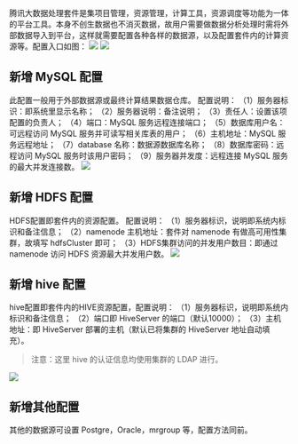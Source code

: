 腾讯大数据处理套件是集项目管理，资源管理，计算工具，资源调度等功能为一体的平台工具。本身不创生数据也不消灭数据，故用户需要做数据分析处理时需将外部数据导入到平台，这样就需要配置各种各样的数据源，以及配置套件内的计算资源等。配置入口如图：
![](http://imgcache.tcecqpoc.fsphere.cn/image/mc.qcloudimg.com/static/img/e50016d5217ee0d0f24d63f41fa6c1a0/image.png)
![](http://imgcache.tcecqpoc.fsphere.cn/image/mc.qcloudimg.com/static/img/73bd86ac3f265c9ee9a5091c9eff0c0b/image.png)

## 新增 MySQL 配置
   此配置一般用于外部数据源或最终计算结果数据仓库。
配置说明：
（1）服务器标识：即系统里显示名称；
（2）服务器说明：备注说明；
（3）责任人：设置该项配置的负责人；
（4）端口：MySQL 服务远程连接端口；
（5）数据库用户名：可远程访问 MySQL 服务并可读写相关库表的用户；
（6）主机地址：MySQL 服务远程地址；
（7）database 名称：数据源数据库名称；
（8）数据库密码：远程访问 MySQL 服务时该用户密码；
（9）服务器并发度：远程连接 MySQL 服务的最大并发连接数。
![](http://imgcache.tcecqpoc.fsphere.cn/image/mc.qcloudimg.com/static/img/eb540e569b4668b5280722f0778b8725/image.png)

## 新增 HDFS 配置
HDFS配置即套件内的资源配置。
配置说明：
（1）服务器标识，说明即系统内标识和备注信息；
（2）namenode 主机地址：套件对 namenode 有做高可用性集群，故填写 hdfsCluster 即可；
（3）HDFS集群访问的并发用户数目：即通过 namenode 访问 HDFS 资源最大并发用户数。
![](http://imgcache.tcecqpoc.fsphere.cn/image/mc.qcloudimg.com/static/img/2bc5e0c16fd6bcfa7b6696756cacfda8/image.png)

## 新增 hive 配置
hive配置即套件内的HIVE资源配置，配置说明：
（1）服务器标识，说明即系统内标识和备注信息；
（2）端口即 HiveServer 的端口（默认10000）；
（3）主机地址：即 HiveServer 部署的主机（默认已将集群的 HiveServer 地址自动填充）。

> 注意：这里 hive 的认证信息均使用集群的 LDAP 进行。

![](http://imgcache.tcecqpoc.fsphere.cn/image/mc.qcloudimg.com/static/img/8aa803aee5ec0d6017f1f6a72c59264a/image.png)

## 新增其他配置
其他的数据源可设置 Postgre，Oracle，mrgroup 等，配置方法同前。
